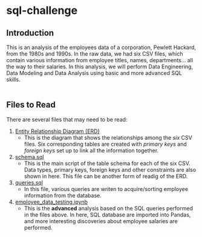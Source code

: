 # sql-challenge
 
## Introduction

This is an analysis of the employees data of a corporation, Pewlett Hackard, from the 1980s and 1990s. In the raw data, we had six CSV files, which contain various information from employee titles, names, departments... all the way to their salaries. In this analysis, we will perform Data Engineering, Data Modeling and Data Analysis using basic and more advanced SQL skills.
<br><br>
## Files to Read

There are several files that may need to be read:

1. [Entity Relationship Diagram (ERD)](https://github.com/Grace-Bijun-Li/sql-challenge/blob/main/ERD.png)
    - This is the diagram that shows the relationships among the *six* CSV files. Six corresponding tables are created with *primary keys* and *foreign keys* set up to link all the information together.
2. [schema.sql](https://github.com/Grace-Bijun-Li/sql-challenge/blob/main/schema.sql)
    - This is the main script of the table schema for each of the six CSV. Data types, primary keys, foreign keys and other constraints are also shown in here. This file can be another form of readig of the ERD.
3. [queries.sql](https://github.com/Grace-Bijun-Li/sql-challenge/blob/main/queries.sql)
    - In this file, various queries are writen to acquire/sorting employee information from the database.
4. [employee_data_testing.ipynb](https://github.com/Grace-Bijun-Li/sql-challenge/blob/main/employee_data_testing.ipynb)
    - This is the **advanced** analysis based on the SQL queries performed in the files above. In here, SQL database are imported into Pandas, and more interesting discoveries about employee salaries are performed.

